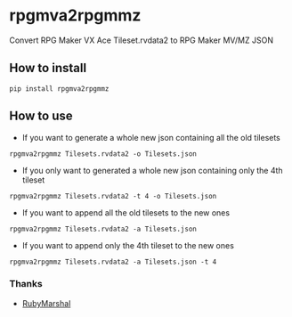 # rpgmva2rpgmmz
Convert RPG Maker VX Ace Tileset.rvdata2 to RPG Maker MV/MZ JSON

## How to install

`pip install rpgmva2rpgmmz `

## How to use 

* If you want to generate a whole new json containing all the old tilesets

`rpgmva2rpgmmz Tilesets.rvdata2 -o Tilesets.json`

* If you only want to generated a whole new json containing only the 4th tileset

`rpgmva2rpgmmz Tilesets.rvdata2 -t 4 -o Tilesets.json`

* If you want to append all the old tilesets to the new ones

`rpgmva2rpgmmz Tilesets.rvdata2 -a Tilesets.json`

* If you want to append only the 4th tileset to the new ones

`rpgmva2rpgmmz Tilesets.rvdata2 -a Tilesets.json -t 4`

### Thanks

* [RubyMarshal](https://github.com/d9pouces/RubyMarshal)
